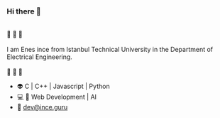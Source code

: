 ### Hi there 👋
\
🐝 🐝 🐝
\
\
I am Enes ince from Istanbul Technical University in the Department of Electrical Engineering.
\
\
 🐝 🐝 🐝

- :alien: C | C++ | Javascript | Python
- :computer: :brain: Web Development | AI
- :e-mail: dev@ince.guru
